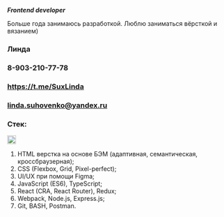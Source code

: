 ***Frontend developer***

Больше года занимаюсь разработкой. 
Люблю заниматься вёрсткой и вязанием)


### Линда 
### 8-903-210-77-78
### https://t.me/SuxLinda
### linda.suhovenko@yandex.ru

### Стек:
          
 <img src="https://cdn.jsdelivr.net/gh/devicons/devicon@latest/icons/html5/html5-original-wordmark.svg" title="HTML" width="20" height="20" />
          

1. HTML верстка на основе БЭМ (адаптивная, семантическая, кроссбраузерная);
2. CSS (Flexbox, Grid, Pixel-perfect);
3. UI/UX при помощи Figma;
4. JavaScript (ES6), TypeScript;
5. React (CRA, React Router), Redux;
6. Webpack, Node.js, Express.js;
7. Git, BASH, Postman.
